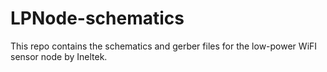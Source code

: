 # LPNode-schematics

This repo contains the schematics and gerber files for the low-power WiFI sensor node by Ineltek.

